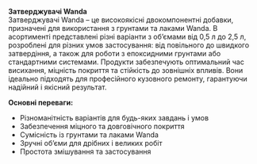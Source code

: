 **Затверджувачі Wanda**  
Затверджувачі Wanda – це високоякісні двокомпонентні добавки, призначені для використання з грунтами та лаками Wanda. В асортименті представлені різні варіанти з об’ємами від 0,5 л до 2,5 л, розроблені для різних умов застосування: від повільного до швидкого затвердіння, а також для роботи з епоксидними грунтами або стандартними системами. Продукти забезпечують оптимальний час висихання, міцність покриття та стійкість до зовнішніх впливів. Вони ідеально підходять для професійного кузовного ремонту, гарантуючи надійний і якісний результат.

**Основні переваги:**
- Різноманітність варіантів для будь-яких завдань і умов
- Забезпечення міцного та довговічного покриття
- Сумісність із грунтами та лаками Wanda
- Зручні об’єми для дрібних і великих робіт
- Простота змішування та застосування